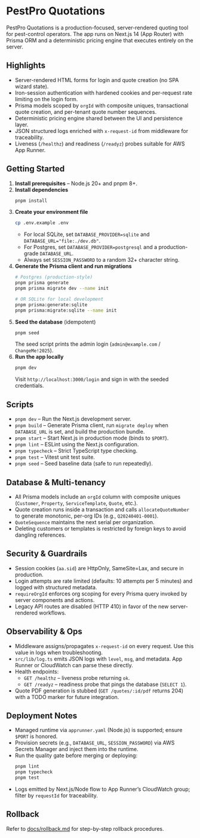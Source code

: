 # PestPro Quotations

PestPro Quotations is a production-focused, server-rendered quoting tool for pest-control operators. The app runs on Next.js 14 (App Router) with Prisma ORM and a deterministic pricing engine that executes entirely on the server.

## Highlights
- Server-rendered HTML forms for login and quote creation (no SPA wizard state).
- Iron-session authentication with hardened cookies and per-request rate limiting on the login form.
- Prisma models scoped by `orgId` with composite uniques, transactional quote creation, and per-tenant quote number sequences.
- Deterministic pricing engine shared between the UI and persistence layer.
- JSON structured logs enriched with `x-request-id` from middleware for traceability.
- Liveness (`/healthz`) and readiness (`/readyz`) probes suitable for AWS App Runner.

## Getting Started
1. **Install prerequisites** – Node.js 20+ and pnpm 8+.
2. **Install dependencies**
   ```sh
   pnpm install
   ```
3. **Create your environment file**
   ```sh
   cp .env.example .env
   ```
   - For local SQLite, set `DATABASE_PROVIDER=sqlite` and `DATABASE_URL="file:./dev.db"`.
   - For Postgres, set `DATABASE_PROVIDER=postgresql` and a production-grade `DATABASE_URL`.
   - Always set `SESSION_PASSWORD` to a random 32+ character string.
4. **Generate the Prisma client and run migrations**
   ```sh
   # Postgres (production-style)
   pnpm prisma generate
   pnpm prisma migrate dev --name init

   # OR SQLite for local development
   pnpm prisma:generate:sqlite
   pnpm prisma:migrate:sqlite --name init
   ```
5. **Seed the database** (idempotent)
   ```sh
   pnpm seed
   ```
   The seed script prints the admin login (`admin@example.com` / `ChangeMe!2025`).
6. **Run the app locally**
   ```sh
   pnpm dev
   ```
   Visit `http://localhost:3000/login` and sign in with the seeded credentials.

## Scripts
- `pnpm dev` – Run the Next.js development server.
- `pnpm build` – Generate Prisma client, run `migrate deploy` when `DATABASE_URL` is set, and build the production bundle.
- `pnpm start` – Start Next.js in production mode (binds to `$PORT`).
- `pnpm lint` – ESLint using the Next.js configuration.
- `pnpm typecheck` – Strict TypeScript type checking.
- `pnpm test` – Vitest unit test suite.
- `pnpm seed` – Seed baseline data (safe to run repeatedly).

## Database & Multi-tenancy
- All Prisma models include an `orgId` column with composite uniques (`Customer`, `Property`, `ServiceTemplate`, `Quote`, etc.).
- Quote creation runs inside a transaction and calls `allocateQuoteNumber` to generate monotonic, per-org IDs (e.g., `Q20240401-0001`).
- `QuoteSequence` maintains the next serial per organization.
- Deleting customers or templates is restricted by foreign keys to avoid dangling references.

## Security & Guardrails
- Session cookies (`aa.sid`) are HttpOnly, SameSite=Lax, and secure in production.
- Login attempts are rate limited (defaults: 10 attempts per 5 minutes) and logged with structured metadata.
- `requireOrgId` enforces org scoping for every Prisma query invoked by server components and actions.
- Legacy API routes are disabled (HTTP 410) in favor of the new server-rendered workflows.

## Observability & Ops
- Middleware assigns/propagates `x-request-id` on every request. Use this value in logs when troubleshooting.
- `src/lib/log.ts` emits JSON logs with `level`, `msg`, and metadata. App Runner or CloudWatch can parse these directly.
- Health endpoints:
  - `GET /healthz` – liveness probe returning `ok`.
  - `GET /readyz` – readiness probe that pings the database (`SELECT 1`).
- Quote PDF generation is stubbed (`GET /quotes/:id/pdf` returns 204) with a TODO marker for future integration.

## Deployment Notes
- Managed runtime via `apprunner.yaml` (Node.js) is supported; ensure `$PORT` is honored.
- Provision secrets (e.g., `DATABASE_URL`, `SESSION_PASSWORD`) via AWS Secrets Manager and inject them into the runtime.
- Run the quality gate before merging or deploying:
  ```sh
  pnpm lint
  pnpm typecheck
  pnpm test
  ```
- Logs emitted by Next.js/Node flow to App Runner’s CloudWatch group; filter by `requestId` for traceability.

## Rollback
Refer to [docs/rollback.md](docs/rollback.md) for step-by-step rollback procedures.

